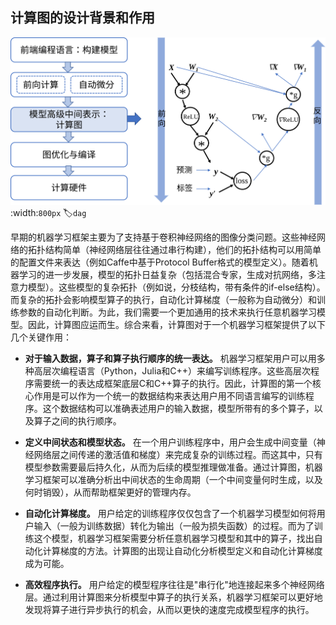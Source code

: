 ## 计算图的设计背景和作用

![基于计算图的架构](../img/ch03/dag.svg)
:width:`800px`
:label:`dag`

早期的机器学习框架主要为了支持基于卷积神经网络的图像分类问题。这些神经网络的拓扑结构简单（神经网络层往往通过串行构建），他们的拓扑结构可以用简单的配置文件来表达（例如Caffe中基于Protocol
Buffer格式的模型定义）。随着机器学习的进一步发展，模型的拓扑日益复杂（包括混合专家，生成对抗网络，多注意力模型）。这些模型的复杂拓扑（例如说，分枝结构，带有条件的if-else结构）。而复杂的拓扑会影响模型算子的执行，自动化计算梯度（一般称为自动微分）和训练参数的自动化判断。为此，我们需要一个更加通用的技术来执行任意机器学习模型。因此，计算图应运而生。综合来看，计算图对于一个机器学习框架提供了以下几个关键作用：

-   **对于输入数据，算子和算子执行顺序的统一表达。**
    机器学习框架用户可以用多种高层次编程语言（Python，Julia和C++）来编写训练程序。这些高层次程序需要统一的表达成框架底层C和C++算子的执行。因此，计算图的第一个核心作用是可以作为一个统一的数据结构来表达用户用不同语言编写的训练程序。这个数据结构可以准确表述用户的输入数据，模型所带有的多个算子，以及算子之间的执行顺序。

-   **定义中间状态和模型状态。**
    在一个用户训练程序中，用户会生成中间变量（神经网络层之间传递的激活值和梯度）来完成复杂的训练过程。而这其中，只有模型参数需要最后持久化，从而为后续的模型推理做准备。通过计算图，机器学习框架可以准确分析出中间状态的生命周期（一个中间变量何时生成，以及何时销毁），从而帮助框架更好的管理内存。

-   **自动化计算梯度。**
    用户给定的训练程序仅仅包含了一个机器学习模型如何将用户输入（一般为训练数据）转化为输出（一般为损失函数）的过程。而为了训练这个模型，机器学习框架需要分析任意机器学习模型和其中的算子，找出自动化计算梯度的方法。计算图的出现让自动化分析模型定义和自动化计算梯度成为可能。

-   **高效程序执行。**
    用户给定的模型程序往往是"串行化"地连接起来多个神经网络层。通过利用计算图来分析模型中算子的执行关系，机器学习框架可以更好地发现将算子进行异步执行的机会，从而以更快的速度完成模型程序的执行。